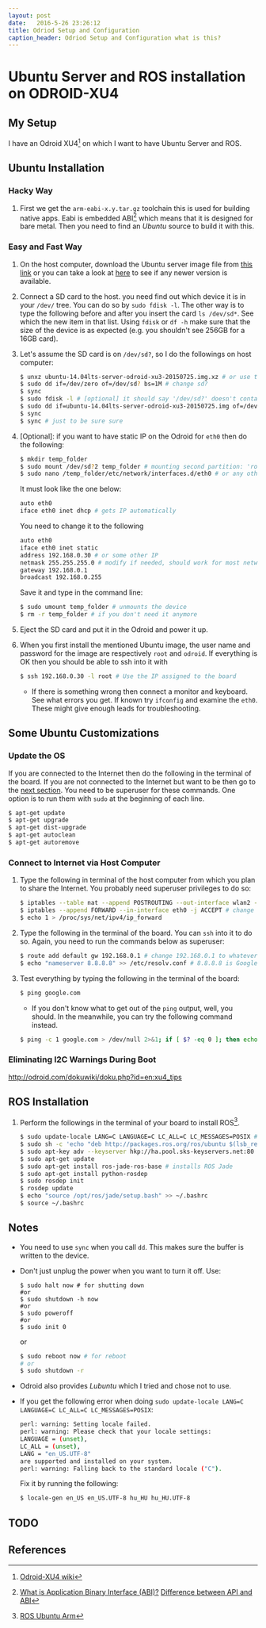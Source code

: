 ```yaml
---
layout: post
date:   2016-5-26 23:26:12
title: Odriod Setup and Configuration
caption_header: Odriod Setup and Configuration what is this?
---
```




# **Ubuntu Server** and **ROS** installation on **ODROID-XU4**

## My Setup

I have an Odroid XU4[^xu4] on which I want to have Ubuntu Server and ROS.

## Ubuntu Installation

### Hacky Way

1. First we get the `arm-eabi-x.y.tar.gz` toolchain this is used for building native apps. Eabi is embedded ABI[^abi] which means that it is designed for bare metal. Then you need to find an *Ubuntu* source to build it with this.

### Easy and Fast Way

1. On the host computer, download the Ubuntu server image file from [this link](http://odroid.in/ubuntu_14.04lts/ubuntu-14.04lts-server-odroid-xu3-20150725.img.xz) or you can take a look at [here](http://odroid.in/ubuntu_14.04lts/) to see if any newer version is available.

1. Connect a SD card to the host. you need find out which device it is in your `/dev/` tree. You can do so by `sudo fdisk -l`. The other way is to type the following before and after you insert the card `ls /dev/sd*`. See which the new item in that list. Using `fdisk` or `df -h` make sure that the size of the device is as expected (e.g. you shouldn't see 256GB for a 16GB card).
1. Let's assume the SD card is on `/dev/sd?`, so I do the followings on host computer:

    ```bash
    $ unxz ubuntu-14.04lts-server-odroid-xu3-20150725.img.xz # or use tar
    $ sudo dd if=/dev/zero of=/dev/sd? bs=1M # change sd?
    $ sync
    $ sudo fdisk -l # [optional] it should say '/dev/sd?' doesn't contain a valid partition
    $ sudo dd if=ubuntu-14.04lts-server-odroid-xu3-20150725.img of=/dev/sd? bs=1M conv=fsync # change sd?
    $ sync
    $ sync # just to be sure sure
    ```

1. [Optional]: if you want to have static IP on the Odroid for `eth0` then do the following:
   
    ```bash
    $ mkdir temp_folder
    $ sudo mount /dev/sd?2 temp_folder # mounting second partition: 'rootfs'
    $ sudo nano /temp_folder/etc/network/interfaces.d/eth0 # or any other editor
    ```
    
    It must look like the one below:
    
    ```bash
    auto eth0
    iface eth0 inet dhcp # gets IP automatically
    ```

    You need to change it to the following
    
    ```bash
    auto eth0
    iface eth0 inet static
    address 192.168.0.30 # or some other IP
    netmask 255.255.255.0 # modify if needed, should work for most networks
    gateway 192.168.0.1
    broadcast 192.168.0.255
    ```
    
    Save it and type in the command line:
    
    ```bash
    $ sudo umount temp_folder # unmounts the device
    $ rm -r temp_folder # if you don't need it anymore
    ```

1. Eject the SD card and put it in the Odroid and power it up.

1. When you first install the mentioned Ubuntu image, the user name and password for the image are respectively `root` and `odroid`. If everything is OK then you should be able to ssh into it with
    
    ```bash
    $ ssh 192.168.0.30 -l root # Use the IP assigned to the board
    ```

    * If there is something wrong then connect a monitor and keyboard. See what errors you get. If known try `ifconfig` and examine the `eth0`. These might give enough leads for troubleshooting.

## Some Ubuntu Customizations

### Update the OS

If you are connected to the Internet then do the following in the terminal of the board. If you are not connected to the Internet but want to be then go to the [next section](#connect-to-internet-via-host-computer). You need to be superuser for these commands. One option is to run them with `sudo` at the beginning of each line.

```bash
$ apt-get update
$ apt-get upgrade
$ apt-get dist-upgrade
$ apt-get autoclean
$ apt-get autoremove
```

### Connect to Internet via Host Computer

1. Type the following in terminal of the host computer from which you plan to share the Internet. You probably need superuser privileges to do so:

    ```bash
    $ iptables --table nat --append POSTROUTING --out-interface wlan2 -j MASQUERADE # change wlan2 to the network interface connected to internet
    $ iptables --append FORWARD --in-interface eth0 -j ACCEPT # change eth0 to the network interface connected to the board
    $ echo 1 > /proc/sys/net/ipv4/ip_forward
    ```

2. Type the following in the terminal of the board. You can `ssh` into it to do so. Again, you need to run the commands below as superuser:

    ```bash
    $ route add default gw 192.168.0.1 # change 192.168.0.1 to whatever IP address the host computer has
    $ echo "nameserver 8.8.8.8" >> /etc/resolv.conf # 8.8.8.8 is Google's public DNS so, don't change it unless you know what you are doing
    ```

3. Test everything by typing the following in the terminal of the board:

    ```bash
    $ ping google.com
    ```

    * If you don't know what to get out of the `ping` output, well, you should. In the meanwhile, you can try the following command instead.


    ```bash
    $ ping -c 1 google.com > /dev/null 2>&1; if [ $? -eq 0 ]; then echo "YOU ARE CONNECTE!"; else echo "YOU ARE NOT CONNECTED"; fi
    ```
    

### Eliminating I2C Warnings During Boot
http://odroid.com/dokuwiki/doku.php?id=en:xu4_tips


## ROS Installation

1. Perform the followings in the terminal of your board to install ROS[^ros].

    ```bash
    $ sudo update-locale LANG=C LANGUAGE=C LC_ALL=C LC_MESSAGES=POSIX # setting system locale
    $ sudo sh -c 'echo "deb http://packages.ros.org/ros/ubuntu $(lsb_release -sc) main" > /etc/apt/sources.list.d/ros-latest.list' # adding ROS source to source lists
    $ sudo apt-key adv --keyserver hkp://ha.pool.sks-keyservers.net:80 --recv-key 0xB01FA116 # using a pretty good privacy [^pgp]
    $ sudo apt-get update
    $ sudo apt-get install ros-jade-ros-base # installs ROS Jade
    $ sudo apt-get install python-rosdep
    $ sudo rosdep init
    $ rosdep update
    $ echo "source /opt/ros/jade/setup.bash" >> ~/.bashrc
    $ source ~/.bashrc
    ```

## Notes

* You need to use `sync` when you call `dd`. This makes sure the buffer is written to the device.

* Don't just unplug the power when you want to turn it off. Use:
    
    ```
    $ sudo halt now # for shutting down
    #or
    $ sudo shutdown -h now
    #or
    $ sudo poweroff
    #or
    $ sudo init 0
    ```
    
    or 
    
    ```bash
    $ sudo reboot now # for reboot
    # or
    $ sudo shutdown -r
    ```

* Odroid also provides *Lubuntu* which I tried and chose not to use.
* If you get the following error when doing `sudo update-locale LANG=C LANGUAGE=C LC_ALL=C LC_MESSAGES=POSIX`:
    
    ```bash
    perl: warning: Setting locale failed.
    perl: warning: Please check that your locale settings:
    LANGUAGE = (unset),
    LC_ALL = (unset),
    LANG = "en_US.UTF-8"
    are supported and installed on your system.
    perl: warning: Falling back to the standard locale ("C").
    ```
    
    Fix it by running the following:

    ```bash
    $ locale-gen en_US en_US.UTF-8 hu_HU hu_HU.UTF-8
    ```

## TODO

## References
[^abi]:[What is Application Binary Interface (ABI)?](http://stackoverflow.com/questions/2171177/what-is-application-binary-interface-abi?rq=1)
[Difference between API and ABI](http://stackoverflow.com/questions/3784389/difference-between-api-and-abi?rq=1)

[^xu4]: [Odroid-XU4 wiki](http://odroid.com/dokuwiki/doku.php?id=en:odroid-xu4)

[^pgp]: [Introduction to Apt Authentication](https://help.ubuntu.com/community/SecureApt)

[^ros]: [ROS Ubuntu Arm](http://wiki.ros.org/jade/Installation/UbuntuARM)